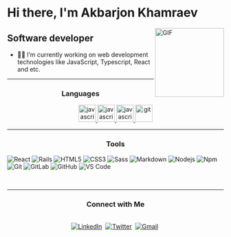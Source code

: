# Hi there, I'm Akbarjon Khamraev

<img align="right" alt="GIF" height="160px" src="https://media.giphy.com/media/du3J3cXyzhj75IOgvA/giphy.gif" />

## Software developer 

- 👨‍💻 I’m currently working on web development technologies like JavaScript, Typescript, React and etc.

---


<h3 align="center">Languages</h3>

<p align="center"> 

  <a href="https://developer.mozilla.org/en-US/docs/Web/JavaScript" target="_blank"> 
    <img src="https://img.shields.io/badge/-JavaScript-%23F7DF1C?style=flat-square&logo=javascript&logoColor=000000&labelColor=%23F7DF1C&color=%23FFCE5A" alt="javascript" height="40"/> 
  </a> 
  
   <a href="https://www.typescriptlang.org/" target="_blank"> 
    <img src="https://img.shields.io/badge/TypeScript-007ACC?style=for-the-badge&logo=typescript&logoColor=white" alt="javascript" height="40"/> 
  </a> 
  
   <a href="https://www.ruby-lang.org/en/" target="_blank"> 
    <img src="https://img.shields.io/badge/-Ruby-white?logo=ruby&logoColor=rgb(240,%2081,%2056)" alt="javascript" height="40"/> 
  </a> 

  <a href="https://www.swift.org/" target="_blank"> 
    <img src="https://img.shields.io/badge/-Swift-white?style=flat-square&logo=swift&logoColor=rgb(240,%2081,%2056)" alt="git" height="40"/> 
  </a>
</p>


---

<h3 align="center">Tools</h3>

![React](https://img.shields.io/badge/-React-61DAFB?style=flat-square&logo=react&logoColor=ffffff)
![Rails](https://img.shields.io/badge/rails-%23CC0000.svg?style=flat-square&logo=ruby-on-rails&logoColor=white)
![HTML5](https://img.shields.io/badge/-HTML5-%23E44D27?style=flat-square&logo=html5&logoColor=ffffff)
![CSS3](https://img.shields.io/badge/-CSS3-%231572B6?style=flat-square&logo=css3)
![Sass](https://img.shields.io/badge/-Sass-%23CC6699?style=flat-square&logo=sass&logoColor=ffffff)
![Markdown](https://img.shields.io/badge/-Markdown-000000?style=flat-square&logo=markdown)
![Nodejs](https://img.shields.io/badge/-Nodejs-339933?style=flat-square&logo=Node.js&logoColor=ffffff)
![Npm](https://img.shields.io/badge/-npm-CB3837?style=flat-square&logo=npm)
![Git](https://img.shields.io/badge/-Git-%23F05032?style=flat-square&logo=git&logoColor=%23ffffff)
![GitLab](https://img.shields.io/badge/-GitLab-FCA121?style=flat-square&logo=gitlab)
![GitHub](https://img.shields.io/badge/-GitHub-181717?style=flat-square&logo=github)
![VS Code](http://img.shields.io/badge/-VS%20Code-007ACC?style=flat-square&logo=visual-studio-code&logoColor=ffffff)

<br/>

---

<h3 align="center">Connect with Me</h3>


<p align="center">
  <br>
  <a href="https://www.linkedin.com/in/akbar-khamraev-126b511b7/" target="_blank"><img src="https://img.shields.io/badge/linkedin-%230077B5.svg?&style=for-the-badge&logo=linkedin&logoColor=white" alt="LinkedIn" /></a>&nbsp;
  <a href="https://telegram.org/qoshDev" target="_blank"><img src="https://img.shields.io/badge/Telegram-2CA5E0?style=for-the-badge&logo=telegram&logoColor=white" alt="Twitter" /></a>&nbsp;
  <a href="mailto:501123445a@gmail.com?subject=Hello%20there" target="_blank"><img src="https://img.shields.io/badge/gmail-%23D14836.svg?&style=for-the-badge&logo=gmail&logoColor=white" alt="Gmail"/></a>&nbsp;
</p>
